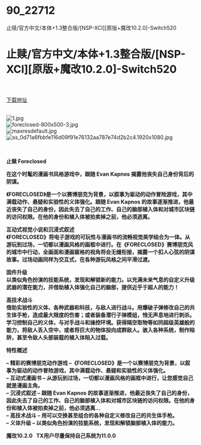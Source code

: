 # 90_22712
止赎/官方中文/本体+1.3整合版/[NSP-XCI][原版+魔改10.2.0]-Switch520
# 止赎/官方中文/本体+1.3整合版/[NSP-XCI][原版+魔改10.2.0]-Switch520
 <br/></br>
[下载地址](https://www.switch520.cc/article/22712 "下载地址")
<br/></br>

<p><img title="1.jpg" src="https://www.switch520.cc/muke_img/2021_09_29_007afcbe1b4ee.jpg" alt="1.jpg"><br>
<img title="foreclosed-800x500-3.jpg" src="https://www.switch520.cc/muke_img/2021_09_29_8c452471ebd06.jpg" alt="foreclosed-800x500-3.jpg"><br>
<img title="maxresdefault.jpg" src="https://www.switch520.cc/muke_img/2021_09_29_e3a74f503605e.jpg" alt="maxresdefault.jpg"><br>
<img title="ss_0d71a6fbbfe116d09f91e76132aa787e74d2b2c4.1920x1080.jpg" src="https://www.switch520.cc/muke_img/2021_09_29_b4dff130abcd2.jpg" alt="ss_0d71a6fbbfe116d09f91e76132aa787e74d2b2c4.1920x1080.jpg"></p>
<p>&nbsp;</p>
<p><strong>止赎 Foreclosed</strong></p>
<p><strong>在这个时髦的漫画书风格游戏中，跟随 Evan Kapnos 揭露他丧失自己身份背后的阴谋。</strong></p>
<p><strong>《FORECLOSED》是一个以赛博朋克为背景，以叙事为驱动的动作冒险游戏，其中满载动作、悬疑和实验性的义体强化。跟随 Evan Kapnos 的故事逐渐推进，他最近丧失了自己的身份，因此失去了自己的工作、自己的脑部植入体和对城市区块链的访问权限。在他的身份和植入体被拍卖掉之前，他必须逃离。</strong></p>
<p><strong>互动式视觉小说和沉浸式叙述</strong><br>
<strong>《FORECLOSED》将电子游戏的可玩性与漫画书的流畅视觉美学结合为一体。从游玩到过场，一切都以漫画风格的画框中进行。在《FORECLOSED》赛博朋克风的城市中行动，全画面和漫画窗格的视角将会无缝衔接，揭露一个扣人心弦的阴谋故事。过场动画同样为交互式，在各种游玩风格之间平滑过渡。</strong></p>
<p><strong>固件升级</strong><br>
<strong>以类似角色扮演的技能系统，发现和解锁新的能力。以充满未来气息的自定义升级武器的潜在能力，并借助植入体强化自己的脑部，提供近乎于超人的能力！</strong></p>
<p><strong>高技术战斗</strong><br>
<strong>借助实验性的义体、各种武器和科技，与敌人进行战斗。用爆破子弹修改自己的共生体手枪，造成最大限度的伤害；或者装备潜行子弹模组，悄无声息地进行刺杀。学习控制自己的义体，与对手战斗和操控环境。获得隔空取物等如同超级英雄般的能力，将敌人丢入空中，或者将巨大的物体投向成群敌人。骇入各种系统，制作陷阱，甚至令敌人头部装载的植入体陷入过载。</strong></p>
<p><strong>特性概述</strong></p>
<p><strong>– 精彩的赛博朋克动作游戏 –《FORECLOSED》是一个以赛博朋克为背景，以叙事为驱动的动作冒险游戏，其中满载动作、悬疑和实验性的义体强化。</strong><br>
<strong>– 互动式漫画书 – 从游玩到过场，一切都以漫画风格的画框中进行，让您感觉自己就是漫画主角。</strong><br>
<strong>– 沉浸式叙述 – 跟随 Evan Kapnos 的故事逐渐推进，他最近丧失了自己的身份，因此失去了自己的工作、自己的脑部植入体和对城市区块链的访问权限。在他的身份和植入体被拍卖掉之前，他必须逃离…</strong><br>
<strong>– 高技术战斗 – 用可以交换甚至组合的各种自定义修改自己的共生体手枪。</strong><br>
<strong>– 义体升级 – 以类似角色扮演的技能系统，发现和解锁脑部植入体的能力。</strong></p>
<p><strong>魔改10.2.0 &nbsp;&nbsp;TX用户尽量保持自己系统为11.0.0</strong></p>
